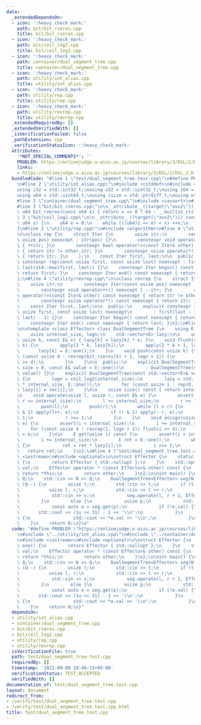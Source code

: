 ```yaml
---
data:
  _extendedDependsOn:
  - icon: ':heavy_check_mark:'
    path: bit/bit_rzeros.cpp
    title: bit/bit_rzeros.cpp
  - icon: ':heavy_check_mark:'
    path: bit/ceil_log2.cpp
    title: bit/ceil_log2.cpp
  - icon: ':heavy_check_mark:'
    path: container/dual_segment_tree.cpp
    title: container/dual_segment_tree.cpp
  - icon: ':heavy_check_mark:'
    path: utility/int_alias.cpp
    title: utility/int_alias.cpp
  - icon: ':heavy_check_mark:'
    path: utility/rep.cpp
    title: utility/rep.cpp
  - icon: ':heavy_check_mark:'
    path: utility/revrep.cpp
    title: utility/revrep.cpp
  _extendedRequiredBy: []
  _extendedVerifiedWith: []
  _isVerificationFailed: false
  _pathExtension: cpp
  _verificationStatusIcon: ':heavy_check_mark:'
  attributes:
    '*NOT_SPECIAL_COMMENTS*': ''
    PROBLEM: https://onlinejudge.u-aizu.ac.jp/courses/library/3/DSL/2/DSL_2_D
    links:
    - https://onlinejudge.u-aizu.ac.jp/courses/library/3/DSL/2/DSL_2_D
  bundledCode: "#line 1 \"test/dual_segment_tree.test.cpp\"\n#define PROBLEM \"https://onlinejudge.u-aizu.ac.jp/courses/library/3/DSL/2/DSL_2_D\"\
    \n#line 2 \"utility/int_alias.cpp\"\n#include <cstddef>\n#include <cstdint>\n\n\
    using i32 = std::int32_t;\nusing u32 = std::uint32_t;\nusing i64 = std::int64_t;\n\
    using u64 = std::uint64_t;\nusing isize = std::ptrdiff_t;\nusing usize = std::size_t;\n\
    #line 2 \"container/dual_segment_tree.cpp\"\n#include <cassert>\n#include <vector>\n\
    #line 3 \"bit/bit_rzeros.cpp\"\n\n__attribute__((target(\"avx2\"))) constexpr\
    \ u64 bit_rzeros(const u64 x) { return x == 0 ? 64 : __builtin_ctzll(x); }\n#line\
    \ 3 \"bit/ceil_log2.cpp\"\n\n__attribute__((target(\"avx2\"))) constexpr u64 ceil_log2(const\
    \ u64 x) {\n    u64 e = 0;\n    while (((u64)1 << e) < x) ++e;\n    return e;\n\
    }\n#line 2 \"utility/rep.cpp\"\n#include <algorithm>\n#line 4 \"utility/rep.cpp\"\
    \n\nclass rep {\n    struct Iter {\n        usize itr;\n        constexpr Iter(const\
    \ usize pos) noexcept : itr(pos) {}\n        constexpr void operator++() noexcept\
    \ { ++itr; }\n        constexpr bool operator!=(const Iter& other) const noexcept\
    \ { return itr != other.itr; }\n        constexpr usize operator*() const noexcept\
    \ { return itr; }\n    };\n    const Iter first, last;\n\n  public:\n    explicit\
    \ constexpr rep(const usize first, const usize last) noexcept : first(first),\
    \ last(std::max(first, last)) {}\n    constexpr Iter begin() const noexcept {\
    \ return first; }\n    constexpr Iter end() const noexcept { return last; }\n\
    };\n#line 4 \"utility/revrep.cpp\"\n\nclass revrep {\n    struct Iter {\n    \
    \    usize itr;\n        constexpr Iter(const usize pos) noexcept : itr(pos) {}\n\
    \        constexpr void operator++() noexcept { --itr; }\n        constexpr bool\
    \ operator!=(const Iter& other) const noexcept { return itr != other.itr; }\n\
    \        constexpr usize operator*() const noexcept { return itr; }\n    };\n\
    \    const Iter first, last;\n\n  public:\n    explicit constexpr revrep(const\
    \ usize first, const usize last) noexcept\n        : first(last - 1), last(std::min(first,\
    \ last) - 1) {}\n    constexpr Iter begin() const noexcept { return first; }\n\
    \    constexpr Iter end() const noexcept { return last; }\n};\n#line 9 \"container/dual_segment_tree.cpp\"\
    \n\ntemplate <class Effector> class DualSegmentTree {\n    using E = Effector;\n\
    \    usize internal_size, logn;\n    std::vector<E> lazy;\n\n    void apply(const\
    \ usize k, const E& e) { lazy[k] = lazy[k] * e; }\n    void flush(const usize\
    \ k) {\n        apply(2 * k, lazy[k]);\n        apply(2 * k + 1, lazy[k]);\n \
    \       lazy[k] = E::one();\n    }\n    void push(const usize k) {\n        for\
    \ (const usize d : revrep(bit_rzeros(k) + 1, logn + 1)) {\n            flush(k\
    \ >> d);\n        }\n    }\n\n  public:\n    explicit DualSegmentTree(const usize\
    \ size = 0, const E& value = E::one())\n        : DualSegmentTree(std::vector<E>(size,\
    \ value)) {}\n    explicit DualSegmentTree(const std::vector<E>& vec) : internal_size(vec.size())\
    \ {\n        logn = ceil_log2(internal_size);\n        lazy = std::vector<E>(2\
    \ * internal_size, E::one());\n        for (const usize i : rep(0, internal_size))\
    \ lazy[i] = vec[i];\n    }\n\n    usize size() const { return internal_size; }\n\
    \n    void operate(usize l, usize r, const E& e) {\n        assert(l <= r and\
    \ r <= internal_size);\n        l += internal_size;\n        r += internal_size;\n\
    \        push(l);\n        push(r);\n        while (l < r) {\n            if (l\
    \ & 1) apply(l++, e);\n            if (r & 1) apply(--r, e);\n            l >>=\
    \ 1;\n            r >>= 1;\n        }\n    }\n    void assign(usize i, const E&\
    \ e) {\n        assert(i < internal_size);\n        i += internal_size;\n    \
    \    for (const usize d : revrep(1, logn + 1)) flush(i >> d);\n        lazy[i]\
    \ = e;\n    }\n\n    E get(usize i) const {\n        assert(i < internal_size);\n\
    \        i += internal_size;\n        E ret = E::one();\n        while (i > 0)\
    \ {\n            ret = ret * lazy[i];\n            i >>= 1;\n        }\n     \
    \   return ret;\n    }\n};\n#line 4 \"test/dual_segment_tree.test.cpp\"\n#include\
    \ <iostream>\n#include <optional>\n\nstruct Effector {\n    static Effector one()\
    \ {\n        return Effector { std::nullopt };\n    }\n    std::optional<u32>\
    \ val;\n    Effector operator * (const Effector& other) const {\n        if (!other.val)\
    \ return *this;\n        return other;\n    }\n};\n\nint main() {\n    usize N,\
    \ Q;\n    std::cin >> N >> Q;\n    DualSegmentTree<Effector> seg(N);\n    while\
    \ (Q--) {\n        usize t;\n        std::cin >> t;\n        if (t == 0) {\n \
    \           usize l, r;\n            std::cin >> l >> r;\n            u32 x;\n\
    \            std::cin >> x;\n            seg.operate(l, r + 1, Effector { x });\n\
    \        }\n        else {\n            usize p;\n            std::cin >> p;\n\
    \            const auto e = seg.get(p);\n            if (!e.val) {\n         \
    \       std::cout << (1u << 31) - 1 << '\\n';\n            }\n            else\
    \ {\n                std::cout << *e.val << '\\n';\n            }\n        }\n\
    \    }\n    return 0;\n}\n"
  code: "#define PROBLEM \"https://onlinejudge.u-aizu.ac.jp/courses/library/3/DSL/2/DSL_2_D\"\
    \n#include \"../utility/int_alias.cpp\"\n#include \"../container/dual_segment_tree.cpp\"\
    \n#include <iostream>\n#include <optional>\n\nstruct Effector {\n    static Effector\
    \ one() {\n        return Effector { std::nullopt };\n    }\n    std::optional<u32>\
    \ val;\n    Effector operator * (const Effector& other) const {\n        if (!other.val)\
    \ return *this;\n        return other;\n    }\n};\n\nint main() {\n    usize N,\
    \ Q;\n    std::cin >> N >> Q;\n    DualSegmentTree<Effector> seg(N);\n    while\
    \ (Q--) {\n        usize t;\n        std::cin >> t;\n        if (t == 0) {\n \
    \           usize l, r;\n            std::cin >> l >> r;\n            u32 x;\n\
    \            std::cin >> x;\n            seg.operate(l, r + 1, Effector { x });\n\
    \        }\n        else {\n            usize p;\n            std::cin >> p;\n\
    \            const auto e = seg.get(p);\n            if (!e.val) {\n         \
    \       std::cout << (1u << 31) - 1 << '\\n';\n            }\n            else\
    \ {\n                std::cout << *e.val << '\\n';\n            }\n        }\n\
    \    }\n    return 0;\n}"
  dependsOn:
  - utility/int_alias.cpp
  - container/dual_segment_tree.cpp
  - bit/bit_rzeros.cpp
  - bit/ceil_log2.cpp
  - utility/rep.cpp
  - utility/revrep.cpp
  isVerificationFile: true
  path: test/dual_segment_tree.test.cpp
  requiredBy: []
  timestamp: '2021-09-08 18:46:15+09:00'
  verificationStatus: TEST_ACCEPTED
  verifiedWith: []
documentation_of: test/dual_segment_tree.test.cpp
layout: document
redirect_from:
- /verify/test/dual_segment_tree.test.cpp
- /verify/test/dual_segment_tree.test.cpp.html
title: test/dual_segment_tree.test.cpp
---
```

